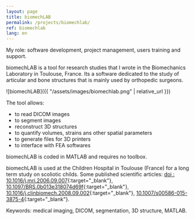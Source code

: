 ```yaml
---
layout: page
title: biomechLAB
permalink: /projects/biomechlab/
ref: biomechlab
lang: en
---
```


My role: software development, project management, users training and support.

biomechLAB is a tool for research studies that I wrote in the Biomechanics Laboratory in Toulouse, France. Its a software dedicated to the study of articular and bone structures that is mainly used by orthopedic surgeons.

![biomechLAB]({{ "/assets/images/biomechlab.png" | relative_url }})

The tool allows:
* to read DICOM images
* to segment images
* reconstruct 3D structures
* to quantify volumes, strains ans other spatial parameters
* to generate files for 3D printers
* to interface with FEA softwares

biomechLAB is coded in MATLAB and requires no toolbox.

biomechLAB is used at the Children Hospital in Toulouse (France) for a long term study on scoliotic childs. Some published scientific articles: [doi&nbsp;: 10.1016/j.mri.2006.09.007](https://doi.org/10.1016/j.mri.2006.09.007){:target="_blank"}, [10.1097/BRS.0b013e318074d69f](https://doi.org/10.1097/BRS.0b013e318074d69f){:target="_blank"}, [10.1016/j.clinbiomech.2008.09.002](https://doi.org/10.1016/j.clinbiomech.2008.09.002){:target="_blank"}, [10.1007/s00586-015-3875-4](https://link.springer.com/article/10.1007%2Fs00586-015-3875-4){:target="_blank"}.

Keywords: medical imaging, DICOM, segmentation, 3D structure, MATLAB.